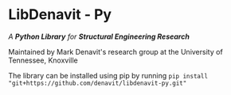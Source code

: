 
# LibDenavit - Py

*A **Python Library** for **Structural Engineering Research**​*

Maintained by Mark Denavit's research group at the University of Tennessee, Knoxville

The library can be installed using pip by running ` pip install "git+https://github.com/denavit/libdenavit-py.git" `
